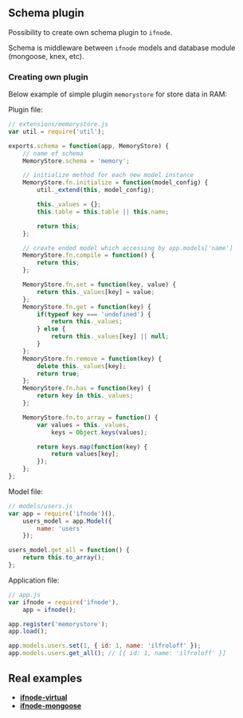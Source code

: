 ## Schema plugin

Possibility to create own schema plugin to `ifnode`.

Schema is middleware between `ifnode` models and database module (mongoose, knex, etc).

### Creating own plugin
Below example of simple plugin `memorystore` for store data in RAM:

Plugin file:

```javascript
// extensions/memorystore.js    
var util = require('util');

exports.schema = function(app, MemoryStore) {
    // name of schema
    MemoryStore.schema = 'memory';

    // initialize method for each new model instance
    MemoryStore.fn.initialize = function(model_config) {
        util._extend(this, model_config);

        this._values = {};
        this.table = this.table || this.name;

        return this;
    };

    // create ended model which accessing by app.models['name']
    MemoryStore.fn.compile = function() {
        return this;
    };

    MemoryStore.fn.set = function(key, value) {
        return this._values[key] = value;
    };
    MemoryStore.fn.get = function(key) {
        if(typeof key === 'undefined') {
            return this._values;
        } else {
            return this._values[key] || null;
        }
    };
    MemoryStore.fn.remove = function(key) {
        delete this._values[key];
        return true;
    };
    MemoryStore.fn.has = function(key) {
        return key in this._values;
    };

    MemoryStore.fn.to_array = function() {
        var values = this._values,
            keys = Object.keys(values);

        return keys.map(function(key) {
            return values[key];
        });
    };
};
```

Model file:

```javascript
// models/users.js    
var app = require('ifnode')(),
    users_model = app.Model({
        name: 'users'
    });

users_model.get_all = function() {
    return this.to_array();
};
```

Application file:

```javascript
// app.js    
var ifnode = require('ifnode'),
    app = ifnode();

app.register('memorystore');
app.load();

app.models.users.set(1, { id: 1, name: 'ilfroloff' });
app.models.users.get_all(); // [{ id: 1, name: 'ilfroloff' }]
```

## Real examples
* **[ifnode-virtual](https://github.com/ifnode/ifnode/blob/master/plugins/ifnode-virtual/index.js)**
* **[ifnode-mongoose](https://github.com/ifnode/mongoose)**